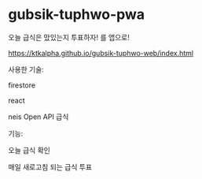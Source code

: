 # gubsik-tuphwo-pwa

오늘 급식은 맜있는지 투표하자!
를 앱으로!

https://ktkalpha.github.io/gubsik-tuphwo-web/index.html

사용한 기술:

firestore

react

neis Open API 급식

기능:

오늘 급식 확인

매일 새로고침 되는 급식 투표
